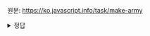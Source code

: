 원문: https://ko.javascript.info/task/make-army

<details>
  <summary>정답</summary>

  해당 환경 레코드에서 i 값은 while문을 따라 순회한 후 10으로 변해있기에 어디서 i를 출력하든 10이 출력된다.

  ```js
function makeArmy() {
	let shooters = [];

	let i = 0; // 3) a가 아닌 i를 출력하게 한다면, 외부 렉시컬 환경 참조를 통해 해당 i 값을 참조할 것이며, i는 항상 마지막 값인 10을 가진다.
	while (i < 10) {
		let a = i; // 2) 함수 shooter가 생성된 시점에서, a 변수는 그 당시의 i 값을 가지게 된다. shooter 함수는 해당 a 값을 참조한다.
		let shooter = function () {
			console.log(a); // 1) i가 아닌 a를 출력하게 한다. shooter 함수에서 외부 렉시컬 환경 참조를 통해 a를 참조한다.
		};
		shooters.push(shooter);
		i++;
	}

	return shooters;
}

let army = makeArmy();

army[0]();
army[5]();
  ```
</details>
